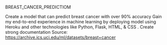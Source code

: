 BREAST_CANCER_PREDICTIOM

Create a model that can predict breast cancer with over 90% accuracy
Gain my end-to-end experience in machine learning by deploying model using Heroku and other technologies like Python, Flask, HTML, & CSS .
Create strong documentation
Source: https://archive.ics.uci.edu/ml/datasets/breast+cancer
